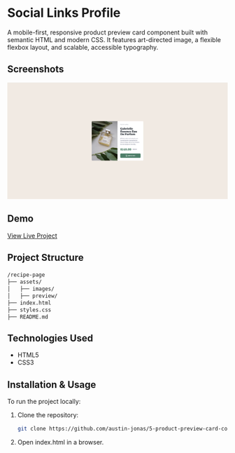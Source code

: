 
# Social Links Profile

A mobile-first, responsive product preview card component built with semantic HTML and modern CSS. It features art-directed image, a flexible flexbox layout, and scalable, accessible typography.
## Screenshots

![Project Screenshot](assets/preview/desktop-preview.png)

## Demo

[View Live Project](https://5-product-preview-card-component.vercel.app/)

## Project Structure

```
/recipe-page
├── assets/
│   ├── images/
│   ├── preview/
├── index.html
├── styles.css
├── README.md
```

## Technologies Used

- HTML5
- CSS3

## Installation & Usage

To run the project locally:

1. Clone the repository:
   ```sh
   git clone https://github.com/austin-jonas/5-product-preview-card-component.git
   ```
2. Open index.html in a browser.